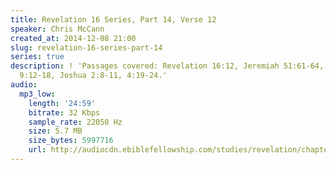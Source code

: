 ```yaml
---
title: Revelation 16 Series, Part 14, Verse 12
speaker: Chris McCann
created_at: 2014-12-08 21:00
slug: revelation-16-series-part-14
series: true
description: ! 'Passages covered: Revelation 16:12, Jeremiah 51:61-64, Revelation
  9:12-18, Joshua 2:8-11, 4:19-24.'
audio:
  mp3_low:
    length: '24:59'
    bitrate: 32 Kbps
    sample_rate: 22050 Hz
    size: 5.7 MB
    size_bytes: 5997716
    url: http://audiocdn.ebiblefellowship.com/studies/revelation/chapter-16/2014.12.08_McCann_-_Revelation_16_Series_Part_14.mp3
---
```

